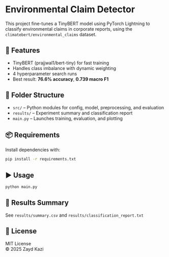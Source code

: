 # Environmental Claim Detector

This project fine-tunes a TinyBERT model using PyTorch Lightning to classify environmental claims in corporate reports, using the `climatebert/environmental_claims` dataset.

## 🚀 Features

- TinyBERT (prajjwal1/bert-tiny) for fast training
- Handles class imbalance with dynamic weighting
- 4 hyperparameter search runs
- Best result: **76.6% accuracy**, **0.739 macro F1**

## 📁 Folder Structure

- `src/` – Python modules for config, model, preprocessing, and evaluation
- `results/` – Experiment summary and classification report
- `main.py` – Launches training, evaluation, and plotting

## 📦 Requirements

Install dependencies with:
```bash
pip install -r requirements.txt
```

## ▶️ Usage

```bash
python main.py
```

## 📝 Results Summary

See `results/summary.csv` and `results/classification_report.txt`

## 📄 License

MIT License  
© 2025 Zayd Kazi
